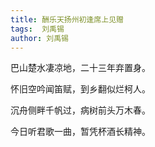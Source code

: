 ```yaml
---
title: 酬乐天扬州初逢席上见赠 
tags:  刘禹锡
author: 刘禹锡
---
```


巴山楚水凄凉地，二十三年弃置身。

怀旧空吟闻笛赋，到乡翻似烂柯人。

沉舟侧畔千帆过，病树前头万木春。

今日听君歌一曲，暂凭杯酒长精神。
